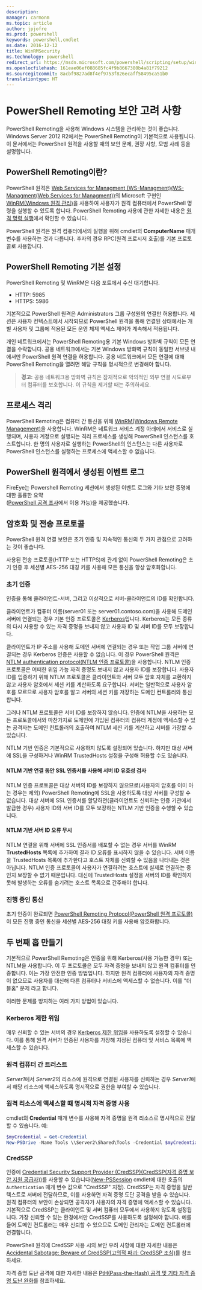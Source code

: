 ```yaml
---
description: 
manager: carmonm
ms.topic: article
author: jpjofre
ms.prod: powershell
keywords: powershell,cmdlet
ms.date: 2016-12-12
title: WinRMSecurity
ms.technology: powershell
redirect_url: https://msdn.microsoft.com/powershell/scripting/setup/winrmsecurity
ms.openlocfilehash: 161eae06ef088685fc4f9b8667380b4a81f79212
ms.sourcegitcommit: 8acbf9827ad8f4ef9753f826ecaff58495ca51b0
translationtype: HT
---
```

# <a name="powershell-remoting-security-considerations"></a>PowerShell Remoting 보안 고려 사항

PowerShell Remoting을 사용해 Windows 시스템을 관리하는 것이 좋습니다. Windows Server 2012 R2에서는 PowerShell Remoting이 기본적으로 사용됩니다. 이 문서에서는 PowerShell 원격을 사용할 때의 보안 문제, 권장 사항, 모범 사례 등을 설명합니다.

## <a name="what-is-powershell-remoting"></a>PowerShell Remoting이란?

PowerShell 원격은 [Web Services for Managment (WS-Managment)(WS-Managment(Web Services for Managment))](http://www.dmtf.org/sites/default/files/standards/documents/DSP0226_1.2.0.pdf)의 Microsoft 구현인 [WinRM(Windows 원격 관리)](https://msdn.microsoft.com/en-us/library/windows/desktop/aa384426.aspx)을 사용하여 사용자가 원격 컴퓨터에서 PowerShell 명령을 실행할 수 있도록 합니다. PowerShell Remoting 사용에 관한 자세한 내용은 [원격 명령 실행](https://technet.microsoft.com/en-us/library/dd819505.aspx)에서 확인할 수 있습니다.

PowerShell 원격은 원격 컴퓨터에서의 실행을 위해 cmdlet의 **ComputerName** 매개 변수를 사용하는 것과 다릅니다. 후자의 경우 RPC(원격 프로시저 호출)를 기본 프로토콜로 사용합니다.

##  <a name="powershell-remoting-default-settings"></a>PowerShell Remoting 기본 설정

PowerShell Remoting 및 WinRM은 다음 포트에서 수신 대기합니다.

- HTTP: 5985
- HTTPS: 5986

기본적으로 PowerShell 원격은 Administrators 그룹 구성원의 연결만 허용합니다. 세션은 사용자 컨텍스트에서 시작되므로 PowerShell 원격을 통해 연결된 상태에서는 개별 사용자 및 그룹에 적용된 모든 운영 체제 액세스 제어가 계속해서 적용됩니다.

개인 네트워크에서는 PowerShell Remoting용 기본 Windows 방화벽 규칙이 모든 연결을 수락합니다. 공용 네트워크에서는 기본 Windows 방화벽 규칙이 동일한 서브넷 내에서만 PowerShell 원격 연결을 허용합니다. 공용 네트워크에서 모든 연결에 대해 PowerShell Remoting을 열려면 해당 규칙을 명시적으로 변경해야 합니다.

>**경고:** 공용 네트워크용 방화벽 규칙은 잠재적으로 악의적인 외부 연결 시도로부터 컴퓨터를 보호합니다. 이 규칙을 제거할 때는 주의하세요.

## <a name="process-isolation"></a>프로세스 격리

PowerShell Remoting은 컴퓨터 간 통신을 위해 [WinRM(Windows Remote Management)](https://msdn.microsoft.com/en-us/library/windows/desktop/aa384426)을 사용합니다. WinRM은 네트워크 서비스 계정 아래에서 서비스로 실행되며, 사용자 계정으로 실행되는 격리 프로세스를 생성해 PowerShell 인스턴스를 호스트합니다. 한 명의 사용자로 실행하는 PowerShell의 인스턴스는 다른 사용자로 PowerShell 인스턴스를 실행하는 프로세스에 액세스할 수 없습니다.

## <a name="event-logs-generated-by-powershell-remoting"></a>PowerShell 원격에서 생성된 이벤트 로그

FireEye는 Powershell Remoting 세션에서 생성된 이벤트 로그와 기타 보안 증명에 대한 훌륭한 요약  
([PowerShell 공격 조사](https://www.fireeye.com/content/dam/fireeye-www/global/en/solutions/pdfs/wp-lazanciyan-investigating-powershell-attacks.pdf)에서 이용 가능)을 제공했습니다.

## <a name="encryption-and-transport-protocols"></a>암호화 및 전송 프로토콜

PowerShell 원격 연결 보안은 초기 인증 및 지속적인 통신의 두 가지 관점으로 고려하는 것이 좋습니다. 

사용된 전송 프로토콜(HTTP 또는 HTTPS)에 관계 없이 PowerShell Remoting은 초기 인증 후 세션별 AES-256 대칭 키를 사용해 모든 통신을 항상 암호화합니다.
    
### <a name="initial-authentication"></a>초기 인증

인증을 통해 클라이언트-서버, 그리고 이상적으로 서버-클라이언트의 ID를 확인합니다.
    
클라이언트가 컴퓨터 이름(server01 또는 server01.contoso.com)을 사용해 도메인 서버에 연결되는 경우 기본 인증 프로토콜은 [Kerberos](https://msdn.microsoft.com/en-us/library/windows/desktop/aa378747.aspx)입니다.
Kerberos는 모든 종류의 다시 사용할 수 있는 자격 증명을 보내지 않고 사용자 ID 및 서버 ID를 모두 보장합니다.

클라이언트가 IP 주소를 사용해 도메인 서버에 연결되는 경우 또는 작업 그룹 서버에 연결되는 경우 Kerberos 인증은 사용할 수 없습니다. 이 경우 PowerShell 원격은 [NTLM authentication protocol(NTLM 인증 프로토콜)](https://msdn.microsoft.com/en-us/library/windows/desktop/aa378749.aspx)을 사용합니다. NTLM 인증 프로토콜은 어떠한 위임 가능 자격 증명도 보내지 않고 사용자 ID를 보장합니다. 사용자 ID를 입증하기 위해 NTLM 프로토콜은 클라이언트와 서버 모두 암호 자체를 교환하지 않고 사용자 암호에서 세션 키를 계산하도록 요구합니다. 서버는 일반적으로 사용자 암호를 모르므로 사용자 암호를 알고 서버의 세션 키를 저장하는 도메인 컨트롤러와 통신합니다. 
      
그러나 NTLM 프로토콜은 서버 ID를 보장하지 않습니다. 인증에 NTLM을 사용하는 모든 프로토콜에서와 마찬가지로 도메인에 가입된 컴퓨터의 컴퓨터 계정에 액세스할 수 있는 공격자는 도메인 컨트롤러의 호출하여 NTLM 세션 키를 계산하고 서버를 가장할 수 있습니다.

NTLM 기반 인증은 기본적으로 사용하지 않도록 설정되어 있습니다. 하지만 대상 서버에 SSL을 구성하거나 WinRM TrustedHosts 설정을 구성해 허용할 수도 있습니다.
    
#### <a name="using-ssl-certificates-to-validate-server-identity-during-ntlm-based-connections"></a>NTLM 기반 연결 동안 SSL 인증서를 사용해 서버 ID 유효성 검사

NTLM 인증 프로토콜은 대상 서버의 ID를 보장하지 않으므로(사용자의 암호를 이미 아는 경우는 제외) PowerShell Remoting에 SSL을 사용하도록 대상 서버를 구성할 수 없습니다. 대상 서버에 SSL 인증서를 할당하면(클라이언트도 신뢰하는 인증 기관에서 발급한 경우) 사용자 ID와 서버 ID를 모두 보장하는 NTLM 기반 인증을 수행할 수 있습니다.
    
#### <a name="ignoring-ntlm-based-server-identity-errors"></a>NTLM 기반 서버 ID 오류 무시
      
NTLM 연결을 위해 서버에 SSL 인증서를 배포할 수 없는 경우 서버를 WinRM **TrustedHosts** 목록에 추가하여 결과 ID 오류를 표시하지 않을 수 있습니다. 서버 이름을 TrustedHosts 목록에 추가한다고 호스트 자체를 신뢰할 수 있음을 나타내는 것은 아닙니다. NTLM 인증 프로토콜이 사용자가 연결하려는 호스트에 실제로 연결하는 중인지 보장할 수 없기 때문입니다.
대신에 TrustedHosts 설정을 서버의 ID를 확인하지 못해 발생하는 오류를 숨기려는 호스트 목록으로 간주해야 합니다.
    
    
### <a name="ongoing-communication"></a>진행 중인 통신

초기 인증이 완료되면 [PowerShell Remoting Protocol(PowerShell 원격 프로토콜)](https://msdn.microsoft.com/en-us/library/dd357801.aspx)이 모든 진행 중인 통신을 세션별 AES-256 대칭 키를 사용해 암호화합니다.  


## <a name="making-the-second-hop"></a>두 번째 홉 만들기

기본적으로 PowerShell Remoting은 인증을 위해 Kerberos(사용 가능한 경우) 또는 NTLM을 사용합니다. 이 두 프로토콜은 모두 자격 증명을 보내지 않고 원격 컴퓨터를 인증합니다.
이는 가장 안전한 인증 방법입니다. 하지만 원격 컴퓨터에 사용자의 자격 증명이 없으므로 사용자를 대신해 다른 컴퓨터나 서비스에 액세스할 수 없습니다. 이를 "더블홉" 문제 라고 합니다.

이러한 문제를 방지하는 여러 가지 방법이 있습니다.

### <a name="kerberos-constrained-delegation"></a>Kerberos 제한 위임

매우 신뢰할 수 있는 서버의 경우 [Kerberos 제한 위임](https://technet.microsoft.com/en-us/library/cc995228.aspx)을 사용하도록 설정할 수 있습니다. 이를 통해 원격 서버가 인증된 사용자를 가장해 지정된 컴퓨터 및 서비스 목록에 액세스할 수 있습니다.

### <a name="trust-between-remote-computers"></a>원격 컴퓨터 간 트러스트

*Server1*에서 *Server2*의 리소스에 원격으로 연결된 사용자를 신뢰하는 경우 *Server1*에서 해당 리소스에 액세스하도록 명시적으로 권한을 부여할 수 있습니다.

### <a name="use-explicit-credentials-when-accessing-remote-resources"></a>원격 리소스에 액세스할 때 명시적 자격 증명 사용

cmdlet의 **Credential** 매개 변수를 사용해 자격 증명을 원격 리소스로 명시적으로 전달할 수 있습니다. 예:

```powershell
$myCredential = Get-Credential
New-PSDrive -Name Tools \\Server2\Shared\Tools -Credential $myCredential 
```

### <a name="credssp"></a>CredSSP

인증에 [Credential Security Support Provider (CredSSP)(CredSSP(자격 증명 보안 지원 공급자))](https://msdn.microsoft.com/en-us/library/windows/desktop/bb931352.aspx)를 사용할 수 있습니다([New-PSSession](https://technet.microsoft.com/en-us/library/hh849717.aspx) cmdlet에 대한 호출의 `Authentication` 매개 변수 값으로 "CredSSP" 지정). CredSSP는 자격 증명을 일반 텍스트로 서버에 전달하므로, 이를 사용하면 자격 증명 도단 공격을 받을 수 있습니다. 원격 컴퓨터의 보안이 손상되면 공격자가 사용자의 자격 증명에 액세스할 수 있습니다. 기본적으로 CredSSP는 클라이언트 및 서버 컴퓨터 모두에서 사용하지 않도록 설정됩니다. 가장 신뢰할 수 있는 환경에서만 CredSSP를 사용하도록 설정해야 합니다. 예를 들어 도메인 컨트롤러는 매우 신뢰할 수 있으므로 도메인 관리자는 도메인 컨트롤러에 연결합니다.

PowerShell 원격에 CredSSP 사용 시의 보안 우려 사항에 대한 자세한 내용은 [Accidental Sabotage: Beware of CredSSP(고의적 파괴: CredSSP 조심)](http://www.powershellmagazine.com/2014/03/06/accidental-sabotage-beware-of-credssp)를 참조하세요.

자격 증명 도난 공격에 대한 자세한 내용은 [PtH(Pass-the-Hash) 공격 및 기타 자격 증명 도난 완화](https://www.microsoft.com/en-us/download/details.aspx?id=36036)를 참조하세요.








